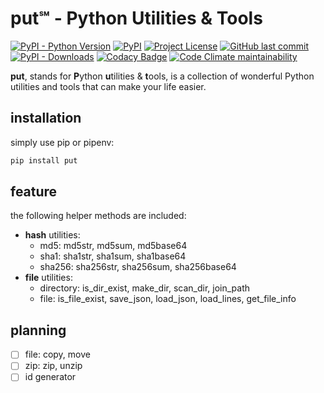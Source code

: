 # put℠ - **P**ython **U**tilities & **T**ools

[![PyPI - Python Version](https://img.shields.io/pypi/pyversions/put?style=flat-square)](https://pypi.org/project/put/)
[![PyPI](https://img.shields.io/pypi/v/put?style=flat-square)](https://pypi.org/project/put/)
[![Project License](https://img.shields.io/pypi/l/put?style=flat-square)](https://github.com/an63/put/blob/master/LICENSE)
[![GitHub last commit](https://img.shields.io/github/last-commit/an63/put?style=flat-square)](https://github.com/an63/put/commits/master)
[![PyPI - Downloads](https://img.shields.io/pypi/dw/put?style=flat-square)](https://pypi.org/project/put/)
[![Codacy Badge](https://api.codacy.com/project/badge/Grade/f1c04ec78a4b45a4b8d95d89c94ba24e)](https://www.codacy.com/manual/an9an63/put)
[![Code Climate maintainability](https://img.shields.io/codeclimate/maintainability-percentage/an63/put)](https://codeclimate.com/github/an63/put)

**put**, stands for **P**ython **u**tilities & **t**ools, is a collection of wonderful Python utilities and tools that can make your life easier.

## installation

simply use pip or pipenv:

```bash
pip install put
```

## feature

the following helper methods are included:

* **hash** utilities:
    - md5: md5str, md5sum, md5base64
    - sha1: sha1str, sha1sum, sha1base64
    - sha256: sha256str, sha256sum, sha256base64
* **file** utilities:
    - directory: is_dir_exist, make_dir, scan_dir, join_path
    - file: is_file_exist, save_json, load_json, load_lines, get_file_info

## planning

* [ ] file: copy, move
* [ ] zip: zip, unzip
* [ ] id generator
